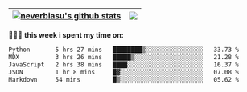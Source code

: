 | <a href="https://github.com/neverbiasu"><img align="center" src="https://github-readme-stats.vercel.app/api?username=neverbiasu&theme=catppuccin_mocha&show_icons=true&hide_border=true&count_private=true" alt="neverbiasu's github stats" /></a> | <a href="https://github.com/neverbiasu"><img align="center" src="https://github-readme-stats.vercel.app/api/top-langs/?username=neverbiasu&theme=catppuccin_mocha&show_icons=true&hide_border=true&layout=compact" /></a> |
| ------------- | ------------- |

👨🏾‍💻 **this week i spent my time on:**
<!--START_SECTION:waka-->

```txt
Python       5 hrs 27 mins   ████████▒░░░░░░░░░░░░░░░░   33.73 %
MDX          3 hrs 26 mins   █████▒░░░░░░░░░░░░░░░░░░░   21.28 %
JavaScript   2 hrs 38 mins   ████░░░░░░░░░░░░░░░░░░░░░   16.37 %
JSON         1 hr 8 mins     █▓░░░░░░░░░░░░░░░░░░░░░░░   07.08 %
Markdown     54 mins         █▒░░░░░░░░░░░░░░░░░░░░░░░   05.62 %
```

<!--END_SECTION:waka-->
